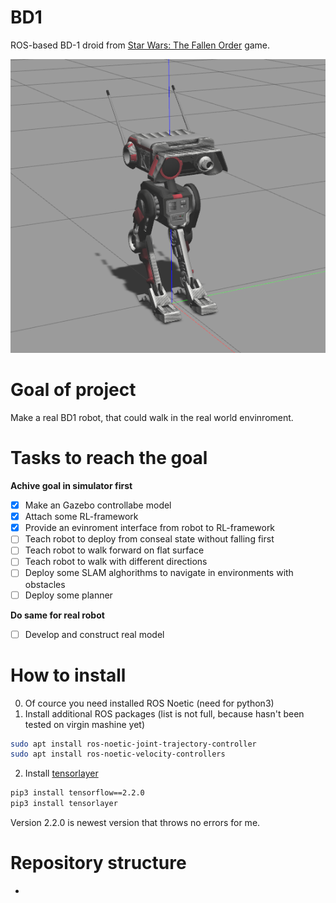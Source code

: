 # BD1
ROS-based BD-1 droid from [Star Wars: The Fallen Order](https://en.wikipedia.org/wiki/Star_Wars_Jedi:_Fallen_Order) game.

![BD1 Gazebo](doc/images/bd1_gazebo.png)

# Goal of project
Make a real BD1 robot, that could walk in the real world envinroment.

# Tasks to reach the goal
 **Achive goal in simulator first**
  - [x] Make an Gazebo controllabe model
  - [x] Attach some RL-framework
  - [x] Provide an evinroment interface from robot to RL-framework
  - [ ] Teach robot to deploy from conseal state without falling first
  - [ ] Teach robot to walk forward on flat surface
  - [ ] Teach robot to walk with different directions
  - [ ] Deploy some SLAM alghorithms to navigate in environments with obstacles
  - [ ] Deploy some planner
 
 **Do same for real robot**
  - [ ] Develop and construct real model 

# How to install
0. Of cource you need installed ROS Noetic (need for python3)
1. Install additional ROS packages (list is not full, because hasn't been tested on virgin mashine yet)
```bash
sudo apt install ros-noetic-joint-trajectory-controller
sudo apt install ros-noetic-velocity-controllers
```
2. Install [tensorlayer](https://github.com/tensorlayer/tensorlayer)
```bash
pip3 install tensorflow==2.2.0
pip3 install tensorlayer
```
Version 2.2.0 is newest version that throws no errors for me.

# Repository structure
 - 
